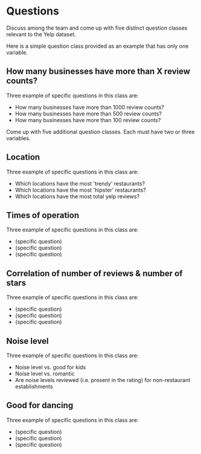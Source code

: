 # Questions

Discuss among the team and come up with five distinct question classes
relevant to the Yelp dataset.

Here is a simple question class provided as an example that has only one
variable.

## How many businesses have more than X review counts?
Three example of specific questions in this class are:
* How many businesses have more than 1000 review counts?
* How many businesses have more than 500 review counts?
* How many businesses have more than 100 review counts?

Come up with five additional question classes. Each must have two or three
variables.

## Location
Three example of specific questions in this class are:
* Which locations have the most 'trendy' restaurants?
* Which locations have the most 'hipster' restaurants?
* Which locations have the most total yelp reviews?

## Times of operation
Three example of specific questions in this class are:
* (specific question)
* (specific question)
* (specific question)

## Correlation of number of reviews & number of stars
Three example of specific questions in this class are:
* (specific question)
* (specific question)
* (specific question)

## Noise level
Three example of specific questions in this class are:
* Noise level vs. good for kids
* Noise level vs. romantic
* Are noise levels reviewed (i.e. present in the rating) for non-restaurant establishments

## Good for dancing
Three example of specific questions in this class are:
* (specific question)
* (specific question)
* (specific question)
